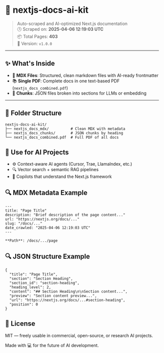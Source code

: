 # 🧠 nextjs-docs-ai-kit

> Auto-scraped and AI-optimized Next.js documentation  
> 🕒 Scraped on: **2025-04-06 12:19:03 UTC**  
> 📦 Total Pages: **403**  
> 🔖 Version: `v1.0.0`

---

## ✨ What's Inside

- 📄 **MDX Files**: Structured, clean markdown files with AI-ready frontmatter
- 📚 **Single PDF**: Complete docs in one text-based PDF (`nextjs_docs_combined.pdf`)
- 🧠 **Chunks**: JSON files broken into sections for LLMs or embedding

---

## 📁 Folder Structure

```
nextjs-docs-ai-kit/
├── nextjs_docs_mdx/          # Clean MDX with metadata
├── nextjs_docs_chunks/       # JSON chunks by heading
└── nextjs_docs_combined.pdf  # Full PDF of all docs
```

## 🧠 Use for AI Projects

- ⚙️ Context-aware AI agents (Cursor, Trae, LlamaIndex, etc.)
- 🔍 Vector search + semantic RAG pipelines
- 🤖 Copilots that understand the Next.js framework

## 🔍 MDX Metadata Example

```
---
title: "Page Title"
description: "Brief description of the page content..."
url: "https://nextjs.org/docs/..."
slug: "/docs/..."
date_crawled: "2025-04-06 12:19:03 UTC"
---

**Path**: /docs/.../page
```

## 🔍 JSON Structure Example

```
{
  "title": "Page Title",
  "section": "Section Heading",
  "section_id": "section-heading",
  "heading_level": 2,
  "content": "## Section Heading\n\nSection content...",
  "preview": "Section content preview...",
  "url": "https://nextjs.org/docs/...#section-heading",
  "position": 0
}
```

## 📄 License

MIT — freely usable in commercial, open-source, or research AI projects.

Made with 💻 for the future of AI development.
